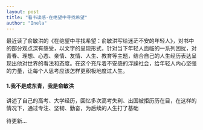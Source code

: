 ```yaml
---
layout: post
title: "看书读感-在绝望中寻找希望"
author: "Inela"
---
```


​	最近读了俞敏洪的《在绝望中寻找希望：俞敏洪写给迷茫不安的年轻人》，对书中的部分观点深有感受，以文字的呈现形式，针对当下年轻人面临的一系列困扰，对青春、理想、心态、亲情、友情、人生、教育等主题，结合自己的人生经历表达呈现出他对世界的看法和态度。在这个充斥着不安感的浮躁社会，给年轻人内心坚强的力量，让每个人思考应该怎样更积极地度过人生。	



#### 1.我不是成东青，我是俞敏洪

​	讲述了自己的高考、大学经历，回忆多次高考失利、出国被拒历历在目，在这样的情况下，通过专注、坚韧、勤奋，为后续的人生打了基础


待更新...
